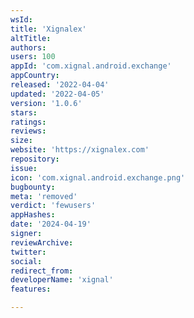 ```yaml
---
wsId: 
title: 'Xignalex'
altTitle: 
authors: 
users: 100
appId: 'com.xignal.android.exchange'
appCountry: 
released: '2022-04-04'
updated: '2022-04-05'
version: '1.0.6'
stars: 
ratings: 
reviews: 
size: 
website: 'https://xignalex.com'
repository: 
issue: 
icon: 'com.xignal.android.exchange.png'
bugbounty: 
meta: 'removed'
verdict: 'fewusers'
appHashes: 
date: '2024-04-19'
signer: 
reviewArchive: 
twitter: 
social: 
redirect_from: 
developerName: 'xignal'
features: 

---
```


